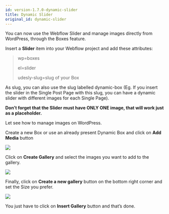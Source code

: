 ```yaml
---
id: version-1.7.0-dynamic-slider
title: Dynamic Slider
original_id: dynamic-slider
---
```


You can now use the Webflow Slider and manage images directly from WordPress, through the Boxes feature.

Insert a **Slider** item into your Webflow project and add these attributes:

> wp=boxes
>
> el=slider
> 
> udesly-slug=slug of your Box

As slug, you can also use the slug labelled dynamic-box (Eg. If you insert the slider in the Single Post Page with this slug, you can have a dynamic slider with different images for each Single Page).

**Don’t forget that the Slider must have ONLY ONE image, that will work just as a placeholder.**

Let see how to manage images on WordPress.

Create a new Box or use an already present Dynamic Box and click on **Add Media** button

![](assets/dynamic-slider-1.png)

Click on **Create Gallery** and select the images you want to add to the gallery.

![](assets/dynamic-slider-2.png)

Finally, click on **Create a new gallery** button on the bottom right corner and set the Size you prefer.

![](assets/dynamic-slider-3.png)

You just have to click on **Insert Gallery** button and that’s done.
